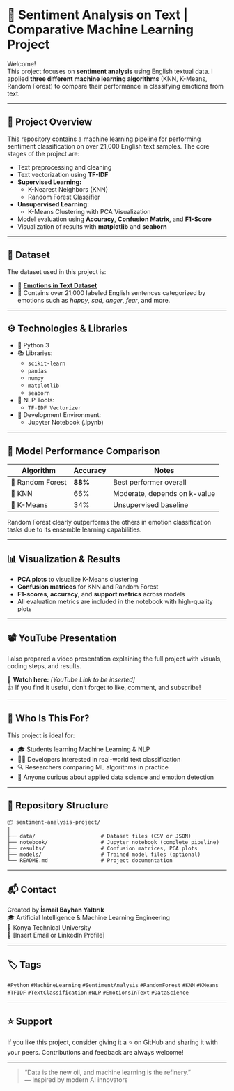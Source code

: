 
# 🎯 Sentiment Analysis on Text | Comparative Machine Learning Project

Welcome!  
This project focuses on **sentiment analysis** using English textual data. I applied **three different machine learning algorithms** (KNN, K-Means, Random Forest) to compare their performance in classifying emotions from text.

---

## 📌 Project Overview

This repository contains a machine learning pipeline for performing sentiment classification on over 21,000 English text samples. The core stages of the project are:

- Text preprocessing and cleaning
- Text vectorization using **TF-IDF**
- **Supervised Learning:**  
  - K-Nearest Neighbors (KNN)  
  - Random Forest Classifier
- **Unsupervised Learning:**  
  - K-Means Clustering with PCA Visualization
- Model evaluation using **Accuracy**, **Confusion Matrix**, and **F1-Score**
- Visualization of results with **matplotlib** and **seaborn**

---

## 🧠 Dataset

The dataset used in this project is:
- 📂 **[Emotions in Text Dataset](https://www.kaggle.com/datasets/ishanbhattarai/emotions-in-text)**
- 💬 Contains over 21,000 labeled English sentences categorized by emotions such as *happy*, *sad*, *anger*, *fear*, and more.

---

## ⚙️ Technologies & Libraries

- 🐍 Python 3
- 📚 Libraries:
  - `scikit-learn`
  - `pandas`
  - `numpy`
  - `matplotlib`
  - `seaborn`
- 🧠 NLP Tools:
  - `TF-IDF Vectorizer`
- 📝 Development Environment:
  - Jupyter Notebook (.ipynb)

---

## 🚀 Model Performance Comparison

| Algorithm        | Accuracy | Notes                            |
|------------------|----------|----------------------------------|
| 🎯 Random Forest | **88%**  | Best performer overall           |
| 📘 KNN           | 66%      | Moderate, depends on k-value     |
| 🔵 K-Means       | 34%      | Unsupervised baseline            |

Random Forest clearly outperforms the others in emotion classification tasks due to its ensemble learning capabilities.

---

## 📊 Visualization & Results

- **PCA plots** to visualize K-Means clustering
- **Confusion matrices** for KNN and Random Forest
- **F1-scores**, **accuracy**, and **support metrics** across models
- All evaluation metrics are included in the notebook with high-quality plots

---

## 📽️ YouTube Presentation

I also prepared a video presentation explaining the full project with visuals, coding steps, and results.

🔗 **Watch here:** _[YouTube Link to be inserted]_  
👍 If you find it useful, don’t forget to like, comment, and subscribe!

---

## 💬 Who Is This For?

This project is ideal for:

- 🎓 Students learning Machine Learning & NLP  
- 🧑‍💻 Developers interested in real-world text classification  
- 🔍 Researchers comparing ML algorithms in practice  
- 🚀 Anyone curious about applied data science and emotion detection

---

## 📁 Repository Structure

```
📦 sentiment-analysis-project/
│
├── data/                     # Dataset files (CSV or JSON)
├── notebook/                 # Jupyter notebook (complete pipeline)
├── results/                  # Confusion matrices, PCA plots
├── models/                   # Trained model files (optional)
└── README.md                 # Project documentation
```

---

## 📬 Contact

Created by **İsmail Bayhan Yaltırık**  
🎓 Artificial Intelligence & Machine Learning Engineering  
🏫 Konya Technical University  
📧 [Insert Email or LinkedIn Profile]

---

## 🏷️ Tags

`#Python` `#MachineLearning` `#SentimentAnalysis` `#RandomForest` `#KNN` `#KMeans` `#TFIDF` `#TextClassification` `#NLP` `#EmotionsInText` `#DataScience`

---

## ⭐ Support

If you like this project, consider giving it a ⭐ on GitHub and sharing it with your peers. Contributions and feedback are always welcome!

---

> “Data is the new oil, and machine learning is the refinery.”  
> — Inspired by modern AI innovators
